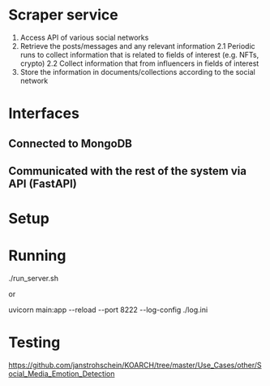 # Scraper service
1. Access API of various social networks
2. Retrieve the posts/messages and any relevant information
2.1 Periodic runs to collect information that is related to fields of interest (e.g. NFTs, crypto) 
2.2 Collect information that from influencers in fields of interest
3. Store the information in documents/collections according to the social network

# Interfaces
## Connected to MongoDB
## Communicated with the rest of the system via API (FastAPI)

# Setup

# Running

./run_server.sh

or 

uvicorn main:app --reload --port 8222 --log-config ./log.ini

# Testing

<!-- Reference -->
https://github.com/janstrohschein/KOARCH/tree/master/Use_Cases/other/Social_Media_Emotion_Detection
